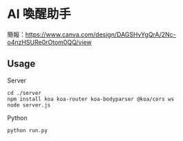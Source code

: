 # AI 喚醒助手

簡報：https://www.canva.com/design/DAGSHvYgQrA/2Nc-o4nzHSURe0rOtom0QQ/view

## Usage

Server
```
cd ./server
npm install koa koa-router koa-bodyparser @koa/cors ws
node server.js
```

Python
```
python run.py
```